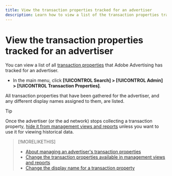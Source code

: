 ```yaml
---
title: View the transaction properties tracked for an advertiser
description: Learn how to view a list of the transaction properties tracked for an advertiser.
---
```

# View the transaction properties tracked for an advertiser

You can view a list of all [transaction properties](/help/search-social-commerce/glossary.md#s-t) that Adobe Advertising has tracked for an advertiser.

* In the main menu, click **[!UICONTROL Search] > [!UICONTROL Admin] > [!UICONTROL Transaction Properties]**.

All transaction properties that have been gathered for the advertiser, and any different display names assigned to them, are listed.

>[!TIP]
>
>Once the advertiser (or the ad network) stops collecting a transaction property, [hide it from management views and reports](transaction-property-edit-available.md) unless you want to use it for viewing historical data.

>[!MORELIKETHIS]
>
>* [About managing an advertiser's transaction properties](transaction-property-about.md)
>* [Change the transaction properties available in management views and reports](transaction-property-edit-available.md)
>* [Change the display name for a transaction property](transaction-property-edit-display-name.md)
